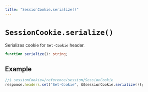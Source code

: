 ```yaml
---
title: "SessionCookie.serialize()"
---
```


# `SessionCookie.serialize()`

Serializes cookie for `Set-Cookie` header.

```ts
function serialize(): string;
```

## Example

```ts
//$ sessionCookie=/reference/session/SessionCookie
response.headers.set("Set-Cookie", $$sessionCookie.serialize());
```
